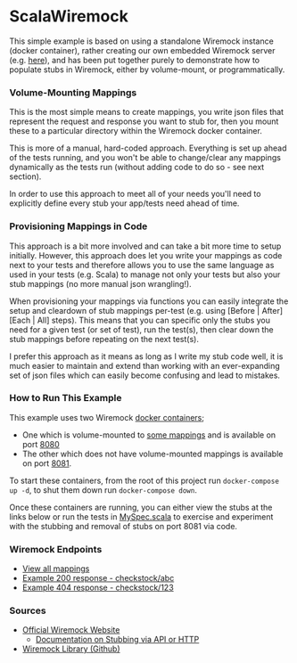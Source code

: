# ScalaWiremock

This simple example is based on using a standalone Wiremock instance (docker container), rather creating our own
embedded Wiremock server (e.g. [here](https://wiremock.org/docs/java-usage/)), and has been put together purely to
demonstrate how to populate stubs in Wiremock, either by volume-mount, or programmatically.

### Volume-Mounting Mappings

This is the most simple means to create mappings, you write json files that represent the request and response you want
to stub for, then you mount these to a particular directory within the Wiremock docker container.

This is more of a manual, hard-coded approach. Everything is set up ahead of the tests running, and you won't be able to
change/clear any mappings dynamically as the tests run (without adding code to do so - see next section).

In order to use this approach to meet all of your needs you'll need to explicitly define every stub your app/tests need
ahead of time.

### Provisioning Mappings in Code

This approach is a bit more involved and can take a bit more time to setup initially. However, this approach does let
you write your mappings as code next to your tests and therefore allows you to use the same language as used in your
tests (e.g. Scala) to manage not only your tests but also your stub mappings (no more manual json wrangling!).

When provisioning your mappings via functions you can easily integrate the setup and cleardown of stub mappings
per-test (e.g. using [Before | After][Each | All] steps). This means that you can specific only the stubs you need for a
given test (or set of test), run the test(s), then clear down the stub mappings before repeating on the next test(s).

I prefer this approach as it means as long as I write my stub code well, it is much easier to maintain and extend than
working with an ever-expanding set of json files which can easily become confusing and lead to mistakes.

### How to Run This Example

This example uses two Wiremock [docker containers](docker-compose.yml);

* One which is volume-mounted to [some mappings](wiremock_config/mappings) and is available on
  port [8080](http://localhost:8080/__admin/mappings)
* The other which does not have volume-mounted mappings is available on
  port [8081](http://localhost:8081/__admin/mappings).

To start these containers, from the root of this project run `docker-compose up -d`, to shut them down
run `docker-compose down`.

Once these containers are running, you can either view the stubs at the links below or run the tests
in [MySpec.scala](src/test/scala/MySpec.scala) to exercise and experiment with the stubbing and removal of stubs on port
8081 via code.

### Wiremock Endpoints

* [View all mappings](http://localhost:8080/__admin/mappings)
* [Example 200 response - checkstock/abc](http://localhost:8080/checkstock/abc)
* [Example 404 response - checkstock/123](http://localhost:8080/checkstock/123)

### Sources

* [Official Wiremock Website](https://wiremock.org/)
    * [Documentation on Stubbing via API or HTTP](https://wiremock.org/docs/stubbing/)
* [Wiremock Library (Github)](https://github.com/wiremock/wiremock) 
